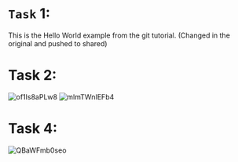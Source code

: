 # `Task` 1:
This is the Hello World example from the git tutorial.
(Changed in the original and pushed to shared)
# Task 2:
![of1Is8aPLw8](https://github.com/Viki-Admin/hello/assets/121045951/c5007790-203b-4aac-97e4-b365f07c0c12)
![mlmTWnIEFb4](https://github.com/Viki-Admin/hello/assets/121045951/1a4e7af8-8af3-44e7-8e48-954752451358)
# Task 4:
![QBaWFmb0seo](https://github.com/Viki-Admin/Practice-work/assets/121045951/b78ba4b6-e4c2-4c76-a285-248cbbcf6c23)
